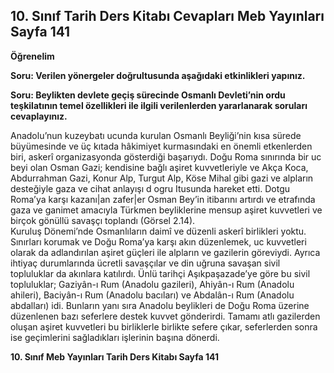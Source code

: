 ## 10. Sınıf Tarih Ders Kitabı Cevapları Meb Yayınları Sayfa 141

**Öğrenelim**

**Soru: Verilen yönergeler doğrultusunda aşağıdaki etkinlikleri yapınız.**

**Soru: Beylikten devlete geçiş sürecinde Osmanlı Devleti’nin ordu teşkilatının temel özellikleri ile ilgili verilenlerden yararlanarak soruları cevaplayınız.**

Anadolu’nun kuzeybatı ucunda kurulan Osmanlı Beyliği’nin kısa sürede büyümesinde ve üç kıtada hâkimiyet kurmasındaki en önemli etkenlerden biri, askerî organizasyonda gösterdiği başarıydı. Doğu Roma sınırında bir uc beyi olan Osman Gazi; kendisine bağlı aşiret kuvvetleriyle ve Akça Koca, Abdurrahman Gazi, Konur Alp, Turgut Alp, Köse Mihal gibi gazi ve alpların desteğiyle gaza ve cihat anlayışı d ogru Itusunda hareket etti. Dotgu Roma’ya karşı kazanı|an zafer|er Osman Bey’in itibarını artırdı ve etrafında gaza ve ganimet amacıyla Türkmen beyliklerine mensup aşiret kuvvetleri ve birçok gönüllü savaşçı toplandı (Görsel 2.14).  
 Kuruluş Dönemi’nde Osmanlıların daimî ve düzenli askerî birlikleri yoktu. Sınırları korumak ve Doğu Roma’ya karşı akın düzenlemek, uc kuvvetleri olarak da adlandırılan aşiret güçleri ile alpların ve gazilerin göreviydi. Ayrıca ihtiyaç durumlarında ücretli savaşçılar ve din uğruna savaşan sivil topluluklar da akınlara katılırdı. Ünlü tarihçi Aşıkpaşazade’ye göre bu sivil topluluklar; Gaziyân-ı Rum (Anadolu gazileri), Ahiyân-ı Rum (Anadolu ahileri), Baciyân-ı Rum (Anadolu bacıları) ve Abdalân-ı Rum (Anadolu abdalları) idi. Bunların yanı sıra Anadolu beylikleri de Doğu Roma üzerine düzenlenen bazı seferlere destek kuvvet gönderirdi. Tamamı atlı gazilerden oluşan aşiret kuvvetleri bu birliklerle birlikte sefere çıkar, seferlerden sonra ise geçimlerini sağladıkları işlerinin başına dönerdi.

**10. Sınıf Meb Yayınları Tarih Ders Kitabı Sayfa 141**
